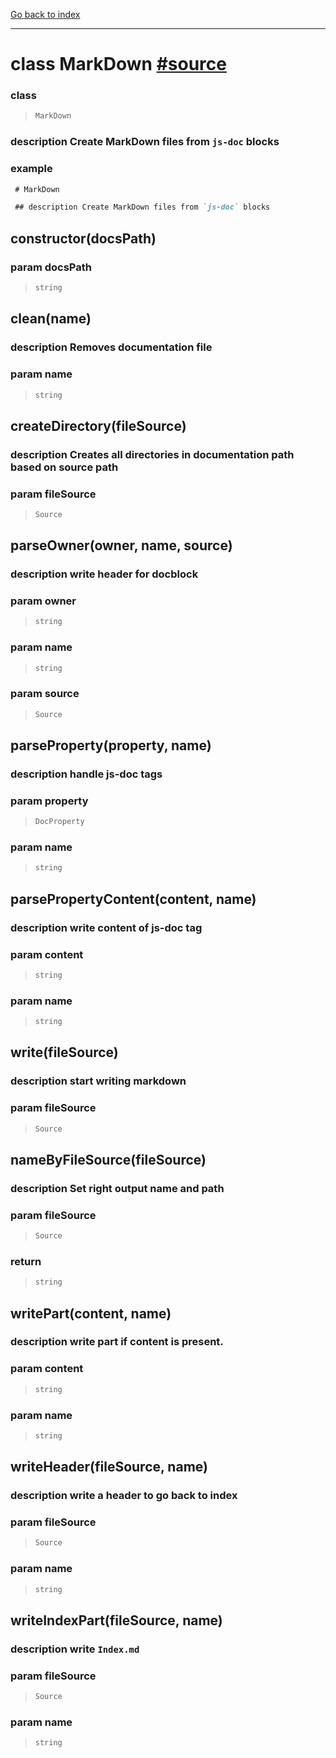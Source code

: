 [Go back to index](../Index.md)

---

# class MarkDown [#source](../../core/write/MarkDown.js)


### class 
> ```ts
> MarkDown
> ```




### description Create MarkDown files from `js-doc` blocks


### example 
 ```markdown
  # MarkDown
 
  ## description Create MarkDown files from `js-doc` blocks
 
  ```

## constructor(docsPath)



### param  docsPath
> ```ts
> string
> ```



## clean(name)



### description Removes documentation file


### param  name
> ```ts
> string
> ```



## createDirectory(fileSource)



### description Creates all directories in documentation path based on source path


### param  fileSource
> ```ts
> Source
> ```



## parseOwner(owner, name, source)



### description write header for docblock


### param  owner
> ```ts
> string
> ```




### param  name
> ```ts
> string
> ```




### param  source
> ```ts
> Source
> ```



## parseProperty(property, name)



### description handle js-doc tags


### param  property
> ```ts
> DocProperty
> ```




### param  name
> ```ts
> string
> ```



## parsePropertyContent(content, name)



### description write content of js-doc tag


### param  content
> ```ts
> string
> ```




### param  name
> ```ts
> string
> ```



## write(fileSource)



### description start writing markdown


### param  fileSource
> ```ts
> Source
> ```



## nameByFileSource(fileSource)



### description Set right output name and path


### param  fileSource
> ```ts
> Source
> ```




### return 
> ```ts
> string
> ```



## writePart(content, name)



### description write part if content is present.


### param  content
> ```ts
> string
> ```




### param  name
> ```ts
> string
> ```



## writeHeader(fileSource, name)



### description write a header to go back to index


### param  fileSource
> ```ts
> Source
> ```




### param  name
> ```ts
> string
> ```



## writeIndexPart(fileSource, name)



### description write `Index.md`


### param  fileSource
> ```ts
> Source
> ```




### param  name
> ```ts
> string
> ```


